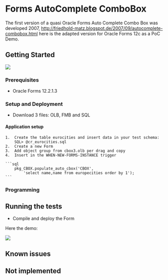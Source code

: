 # Forms AutoComplete ComboBox

The first version of a quasi Oracle Forms Auto Complete Combo Box was developed 2007,
http://friedhold-matz.blogspot.de/2007/09/autocomplete-combobox.html
here is the adapted version for Oracle Forms 12c as a PoC Demo.

## Getting Started

<img src="http://www.fmatz.com/AutoCB-28-01-_2018_18-20-42.png" />

### Prerequisites

- Oracle Forms 12.2.1.3

### Setup and Deployment

- Download 3 files: OLB, FMB and SQL

#### Application setup

    1.  Create the table eurocities and insert data in your test schema:
        SQL> @cr_eurocities.sql 
    2.  Create a new Form
    3.  Add object group from cbox3.olb per drag and copy
    4.  Insert in the WHEN-NEW-FORMS-INSTANCE trigger

    ```sql
        pkg_CBOX.populate_auto_cbox('CBOX',
            'select name,name from europecities order by 1');
    ```

### Programming

## Running the tests

- Compile and deploy the Form

Here the demo: 

<img src="http://www.fmatz.com/AutoCBox.gif" />

## Known issues

## Not implemented
